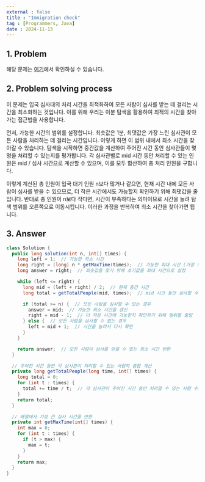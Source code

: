 ```yaml
---
external : false
title : "Immigration check"
tag : [Programmers, Java]
date : 2024-11-13
---
```


## 1. Problem

해당 문제는 [여기](https://school.programmers.co.kr/learn/courses/30/lessons/43238)에서 확인하실 수 있습니다.

## 2. Problem solving process

이 문제는 입국 심사대의 처리 시간을 최적화하여 모든 사람이 심사를 받는 데 걸리는 시간을 최소화하는 것입니다. 이를 위해 우리는 이분 탐색을 활용하여 최적의 시간을 찾아가는 접근법을 사용합니다.

먼저, 가능한 시간의 범위를 설정합니다. 최솟값은 1분, 최댓값은 가장 느린 심사관이 모든 사람을 처리하는 데 걸리는 시간입니다. 이렇게 하면 이 범위 내에서 최소 시간을 찾아갈 수 있습니다. 탐색을 시작하면 중간값을 계산하여 주어진 시간 동안 심사관들이 몇 명을 처리할 수 있는지를 평가합니다. 각 심사관별로 mid 시간 동안 처리할 수 있는 인원은 mid / 심사 시간으로 계산할 수 있으며, 이를 모두 합산하여 총 처리 인원을 구합니다.

이렇게 계산된 총 인원이 입국 대기 인원 n보다 많거나 같으면, 현재 시간 내에 모든 사람이 심사를 받을 수 있으므로, 더 작은 시간에서도 가능할지 확인하기 위해 최댓값을 줄입니다. 반대로 총 인원이 n보다 작다면, 시간이 부족하다는 의미이므로 시간을 늘려 탐색 범위를 오른쪽으로 이동시킵니다. 이러한 과정을 반복하여 최소 시간을 찾아가면 됩니다.

## 3. Answer

```java
class Solution {
  public long solution(int n, int[] times) {
    long left = 1;  // 가능한 최소 시간
    long right = (long) n * getMaxTime(times);  // 가능한 최대 시간 (가장 오래 걸리는 심사관이 모든 사람을 처리할 때)
    long answer = right;  // 최솟값을 찾기 위해 초기값을 최대 시간으로 설정

    while (left <= right) {
      long mid = (left + right) / 2;  // 현재 중간 시간
      long total = getTotalPeople(mid, times);  // mid 시간 동안 심사할 수 있는 총 인원 수

      if (total >= n) {  // 모든 사람을 심사할 수 있는 경우
        answer = mid;  // 가능한 최소 시간을 갱신
        right = mid - 1;  // 더 적은 시간에 가능한지 확인하기 위해 범위를 줄임
      } else {  // 모든 사람을 심사할 수 없는 경우
        left = mid + 1;  // 시간을 늘려서 다시 확인
      }
    }

    return answer;  // 모든 사람이 심사를 받을 수 있는 최소 시간 반환
  }

  // 주어진 시간 동안 각 심사관이 처리할 수 있는 사람의 총합 계산
  private long getTotalPeople(long time, int[] times) {
    long total = 0;
    for (int t : times) {
      total += time / t;  // 각 심사관이 주어진 시간 동안 처리할 수 있는 사람 수를 더함
    }
    return total;
  }

  // 배열에서 가장 큰 심사 시간을 반환
  private int getMaxTime(int[] times) {
    int max = 0;
    for (int t : times) {
      if (t > max) {
        max = t;
      }
    }
    return max;
  }
}
```
